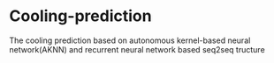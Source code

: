 # Cooling-prediction
The cooling prediction based on autonomous kernel-based neural network(AKNN) and recurrent neural network based seq2seq tructure
